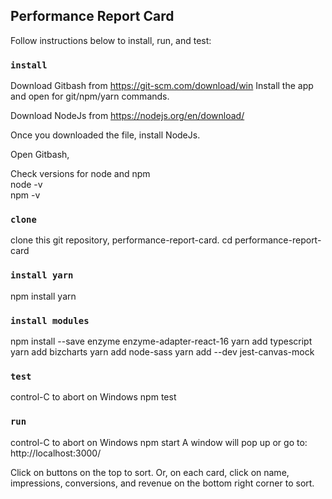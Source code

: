
## Performance Report Card

Follow instructions below to install, run, and test:

### `install`

Download Gitbash from https://git-scm.com/download/win
Install the app and open for git/npm/yarn commands.

Download NodeJs from https://nodejs.org/en/download/

Once you downloaded the file, install NodeJs.

Open Gitbash,

Check versions for node and npm <br />
node -v <br />
npm -v <br />

### `clone`

clone this git repository, performance-report-card.
cd performance-report-card

### `install yarn`

npm install yarn

### `install modules`

npm install --save enzyme enzyme-adapter-react-16
yarn add typescript
yarn add bizcharts
yarn add node-sass
yarn add --dev jest-canvas-mock

### `test`

control-C to abort on Windows
npm test

### `run`

control-C to abort on Windows
npm start
A window will pop up or go to: http://localhost:3000/

Click on buttons on the top to sort. Or, on each card, click on name, impressions, conversions, and revenue on the bottom right corner to sort.

